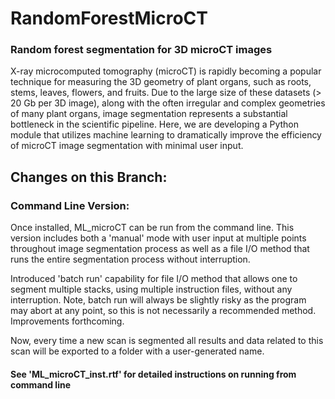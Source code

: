 # RandomForestMicroCT
### Random forest segmentation for 3D microCT images
X-ray microcomputed tomography (microCT) is rapidly becoming a popular technique for measuring the 3D geometry of plant organs, such as roots, stems, leaves, flowers, and fruits. Due to the large size of these datasets (> 20 Gb per 3D image), along with the often irregular and complex geometries of many plant organs, image segmentation represents a substantial bottleneck in the scientific pipeline. Here, we are developing a Python module that utilizes machine learning to dramatically improve the efficiency of microCT image segmentation with minimal user input.

## Changes on this Branch:
### Command Line Version:
Once installed, ML_microCT can be run from the command line. This version includes both a 'manual' mode with user input at multiple points throughout image segmentation process as well as a file I/O method that runs the entire segmentation process without interruption.

Introduced 'batch run' capability for file I/O method that allows one to segment multiple stacks, using multiple instruction files, without any interruption. Note, batch run will always be slightly risky as the program may abort at any point, so this is not necessarily a recommended method. Improvements forthcoming.

Now, every time a new scan is segmented all results and data related to this scan will be exported to a folder with a user-generated name.

#### See 'ML_microCT_inst.rtf' for detailed instructions on running from command line

